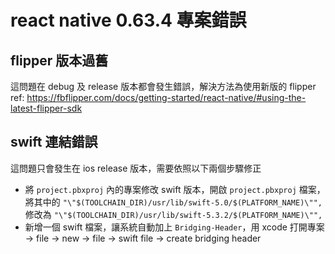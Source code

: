 # react native 0.63.4 專案錯誤

## flipper 版本過舊

這問題在 debug 及 release 版本都會發生錯誤，解決方法為使用新版的 flipper
ref: https://fbflipper.com/docs/getting-started/react-native/#using-the-latest-flipper-sdk

## swift 連結錯誤

這問題只會發生在 ios release 版本，需要依照以下兩個步驟修正

- 將 `project.pbxproj` 內的專案修改 swift 版本，開啟 `project.pbxproj` 檔案，將其中的 `"\"$(TOOLCHAIN_DIR)/usr/lib/swift-5.0/$(PLATFORM_NAME)\"",` 修改為 `"\"$(TOOLCHAIN_DIR)/usr/lib/swift-5.3.2/$(PLATFORM_NAME)\"",`
- 新增一個 swift 檔案，讓系統自動加上 `Bridging-Header`，用 xcode 打開專案 -> file -> new -> file -> swift file -> create bridging header
